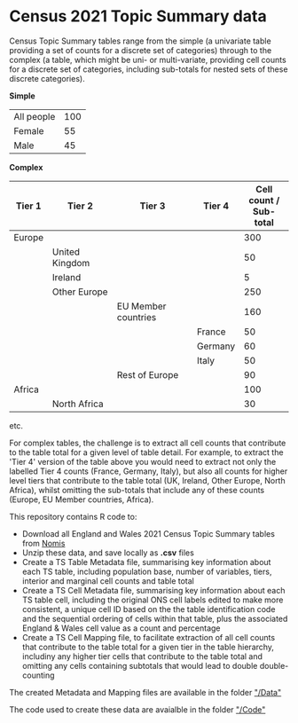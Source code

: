# Census 2021 Topic Summary data

Census Topic Summary tables range from the simple (a univariate table providing a set of counts for a discrete set of categories) through to the complex (a table, which might be uni- or multi-variate, providing cell counts for a discrete set of categories, including sub-totals for nested sets of these discrete categories).

**Simple**
<table>
<tbody>
<tr>
<td>All people</td>
<td>100</td>
</tr>
<tr>
<td>Female</td>
<td>55</td>
</tr>
<tr>
<td>Male</td>
<td>45</td>
</tr>
</tbody>
</table>



**Complex**
<table>
<thead>
<tr>
<th>Tier 1</th>
<th>Tier 2</th>
<th>Tier 3</th>
<th>Tier 4</th>
<th>Cell count / <BR>Sub-total</th>
</tr>
</thead>
<tbody>
<tr>
<td>Europe</td>
<td> </td>
<td> </td>
<td> </td>
<td>300</td>
</tr>
<tr>
<td> </td>
<td>United Kingdom</td>
<td> </td>
<td> </td>
<td>50</td>
</tr>
<tr>
<td> </td>
<td>Ireland</td>
<td> </td>
<td> </td>
<td>5</td>
</tr>
<tr>
<td> </td>
<td>Other Europe</td>
<td> </td>
<td> </td>
<td>250</td>
</tr>
<tr>
<td> </td>
<td> </td>
<td>EU Member countries</td>
<td> </td>
<td>160</td>
</tr>
<tr>
<td> </td>
<td> </td>
<td> </td>
<td>France</td>
<td>50</td>
</tr>
<tr>
<td> </td>
<td> </td>
<td> </td>
<td>Germany</td>
<td>60</td>
</tr>
<tr>
<td> </td>
<td> </td>
<td> </td>
<td>Italy</td>
<td>50</td>
</tr>
<tr>
<td> </td>
<td> </td>
<td>Rest of Europe</td>
<td> </td>
<td>90</td>
</tr>
<tr>
<td>Africa</td>
<td> </td>
<td></td>
<td> </td>
<td>100</td>
</tr>
<tr>
<td> </td>
<td>North Africa</td>
<td> </td>
<td> </td>
<td>30</td>
</tr>
</tbody>
</table>

etc.

For complex tables, the challenge is to extract all cell counts that contribute to the table total for a given level of table detail. For example, to extract the 'Tier 4' version of the table above you would need to extract not only the labelled Tier 4 counts (France, Germany, Italy), but also all counts for higher level tiers that contribute to the table total (UK, Ireland, Other Europe, North Africa), whilst omitting the sub-totals that include any of these counts (Europe, EU Member countries, Africa).

This repository contains R code to:

* Download all England and Wales 2021 Census Topic Summary tables from [Nomis](https://www.nomisweb.co.uk/sources/census_2021_bulk)
* Unzip these data, and save locally as **.csv** files
* Create a TS Table Metadata file, summarising key information about each TS table, including population base, number of variables, tiers, interior and marginal cell counts and table total
* Create a TS Cell Metadata file, summarising key information about each TS table cell, including the original ONS cell labels edited to make more consistent, a unique cell ID based on the the table identification code and the sequential ordering of cells within that table, plus the associated England & Wales cell value as a count and percentage
* Create a TS Cell Mapping file, to facilitate extraction of all cell counts that contribute to the table total for a given tier in the table hierarchy, includiny any higher tier cells that contribute to the table total and omitting any cells containing subtotals that would lead to double double-counting

The created Metadata and Mapping files are available in the folder ["/Data"](/Data)

The code used to create these data are avaialble in the folder ["/Code"](/Code)
